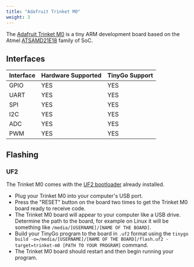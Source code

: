 ```yaml
---
title: "Adafruit Trinket M0"
weight: 3
---
```


The [Adafruit Trinket M0](https://www.adafruit.com/product/3500) is a tiny ARM development board based on the Atmel [ATSAMD21E18](https://www.microchip.com/wwwproducts/en/ATSAMD21E18) family of SoC.

## Interfaces

| Interface | Hardware Supported | TinyGo Support |
| --------- | ------------- | ----- |
| GPIO      | YES | YES |
| UART      | YES | YES |
| SPI      | YES | YES |
| I2C      | YES | YES |
| ADC      | YES | YES |
| PWM      | YES | YES |

## Flashing

### UF2

The Trinket M0 comes with the [UF2 bootloader](https://github.com/Microsoft/uf2) already installed.

- Plug your Trinket M0 into your computer's USB port.
- Press the "RESET" button on the board two times to get the Trinket M0 board ready to receive code.
- The Trinket M0 board will appear to your computer like a USB drive. Determine the path to the board, for example on Linux it will be something like `/media/[USERNAME]/[NAME OF THE BOARD]`.
- Build your TinyGo program to the board in `.uf2` format using the `tinygo build -o=/media/[USERNAME]/[NAME OF THE BOARD]/flash.uf2 -target=trinket-m0 [PATH TO YOUR PROGRAM]` command.
- The Trinket M0 board should restart and then begin running your program.
